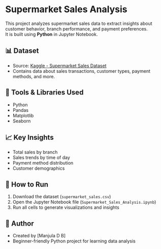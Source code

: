 # Supermarket Sales Analysis

This project analyzes supermarket sales data to extract insights about customer behavior, branch performance, and payment preferences.  
It is built using **Python** in Jupyter Notebook.

## 📊 Dataset
- Source: [Kaggle - Supermarket Sales Dataset](https://www.kaggle.com/datasets/akashbommidi/super-market-sales)
- Contains data about sales transactions, customer types, payment methods, and more.

## 🔧 Tools & Libraries Used
- Python
- Pandas
- Matplotlib
- Seaborn

## 📈 Key Insights
- Total sales by branch
- Sales trends by time of day
- Payment method distribution
- Customer demographics

## 🚀 How to Run
1. Download the dataset (`supermarket_sales.csv`)
2. Open the Jupyter Notebook file (`Supermarket_Sales_Analysis.ipynb`)
3. Run all cells to generate visualizations and insights

## 📌 Author
- Created by [Manjula D B]
- Beginner-friendly Python project for learning data analysis
